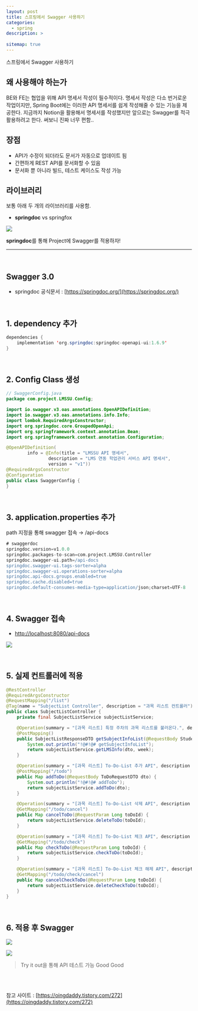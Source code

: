 ```yaml
---
layout: post
title: 스프링에서 Swagger 사용하기
categories: 
  - spring
description: >
  
sitemap: true
---
```

스프링에서 Swagger 사용하기


## 왜 사용해야 하는가

BE와 FE는 협업을 위해 API 명세서 작성이 필수적이다. 명세서 작성은 다소 번거로운 작업이지만, Spring Boot에는 이러한 API 명세서를 쉽게 작성해줄 수 있는 기능을 제공한다.
지금까지 Notion을 활용해서 명세서를 작성했지만 앞으로는 Swagger를 적극 활용하려고 한다. 써보니 진짜 너무 편함..

## 장점

-   API가 수정이 되더라도 문서가 자동으로 업데이트 됨
-   간편하게 REST API를 문서화할 수 있음
-   문서화 뿐 아니라 빌드, 테스트 케이스도 작성 가능

## 라이브러리

보통 아래 두 개의 라이브러리를 사용함.

-   **springdoc**  vs springfox

![](https://blog.kakaocdn.net/dn/Nzom0/btrTQwkxERY/VqulIRRbtq8Zik1GTp9iIK/img.png)

**springdoc**를 통해 Project에 Swagger를 적용하자!

--- 

<br>

## Swagger 3.0

-   springdoc 공식문서 :  [https://springdoc.org/](https://springdoc.org/)

<br>

## 1. dependency 추가

```java
dependencies {
    implementation 'org.springdoc:springdoc-openapi-ui:1.6.9'
}
```

<br>

## 2. Config Class 생성

```java
// SwaggerConfig.java
package com.project.LMSSU.Config;

import io.swagger.v3.oas.annotations.OpenAPIDefinition;
import io.swagger.v3.oas.annotations.info.Info;
import lombok.RequiredArgsConstructor;
import org.springdoc.core.GroupedOpenApi;
import org.springframework.context.annotation.Bean;
import org.springframework.context.annotation.Configuration;

@OpenAPIDefinition(
        info = @Info(title = "LMSSU API 명세서",
                description = "LMS 연동 학업관리 서비스 API 명세서",
                version = "v1"))
@RequiredArgsConstructor
@Configuration
public class SwaggerConfig {
}

```

<br>

## 3. application.properties 추가

path 지정을 통해 swagger 접속 → /api-docs

```gradle
# swaggerdoc
springdoc.version=v1.0.0
springdoc.packages-to-scan=com.project.LMSSU.Controller
springdoc.swagger-ui.path=/api-docs
springdoc.swagger-ui.tags-sorter=alpha
springdoc.swagger-ui.operations-sorter=alpha
springdoc.api-docs.groups.enabled=true
springdoc.cache.disabled=true
springdoc.default-consumes-media-type=application/json;charset=UTF-8
```

<br>

## 4. Swagger 접속

-   [http://localhost:8080/api-docs](http://localhost:8080/api-docs)

![](https://blog.kakaocdn.net/dn/vyRcr/btrTR8XcuQr/MCX9wg8u48e3UzaPPMWKWK/img.png)

<br>

## 5. 실제 컨트롤러에 적용

```java
@RestController
@RequiredArgsConstructor
@RequestMapping("/list")
@Tag(name = "SubjectList Controller", description = "과목 리스트 컨트롤러")
public class SubjectListController {
    private final SubjectListService subjectListService;

    @Operation(summary = "[과목 리스트] 특정 주차의 과목 리스트를 불러온다.", description = "크롤링이 필요한 과목은 크롤링 후에 과목 리스트를 불러온다.")
    @PostMapping()
    public SubjectListResponseDTO getSubjectInfoList(@RequestBody StudentLoginRequestDTO dto, @RequestParam Integer week) throws InterruptedException {
        System.out.println("!@#!@# getSubjectInfoList");
        return subjectListService.getLMSInfo(dto, week);
    }

    @Operation(summary = "[과목 리스트] To-Do-List 추가 API", description = "DB에 To-Do-List를 추가한다.")
    @PostMapping("/todo")
    public Map addToDo(@RequestBody ToDoRequestDTO dto) {
        System.out.println("!@#!@# addToDo");
        return subjectListService.addToDo(dto);
    }

    @Operation(summary = "[과목 리스트] To-Do-List 삭제 API", description = "입력받은 To-Do-List와 일치하는 정보가 있다면 삭제시킨다.(isUsed -> false)")
    @GetMapping("/todo/cancel")
    public Map cancelToDo(@RequestParam Long toDoId) {
        return subjectListService.deleteToDo(toDoId);
    }

    @Operation(summary = "[과목 리스트] To-Do-List 체크 API", description = "입력받은 To-Do-List와 일치하는 정보가 있다면 isDone -> true로 설정한다.")
    @GetMapping("/todo/check")
    public Map checkToDo(@RequestParam Long toDoId) {
        return subjectListService.checkToDo(toDoId);
    }

    @Operation(summary = "[과목 리스트] To-Do-List 체크 해제 API", description = "입력받은 To-Do-List와 일치하는 정보가 있다면 isDone -> false로 설정한다.")
    @GetMapping("/todo/check/cancel")
    public Map cancelCheckToDo(@RequestParam Long toDoId) {
        return subjectListService.deleteCheckToDo(toDoId);
    }
}
```

<br>

## 6. 적용 후 Swagger

![](https://blog.kakaocdn.net/dn/cciCIh/btrTRCRQRwg/f5AviJmKNBkUxBg72bjANK/img.png)

![](https://blog.kakaocdn.net/dn/lupzR/btrTPWqworb/4iJpEfI7akWgekfSpACAVK/img.png)

>Try it out을 통해 API 테스트 가능 Good Good

<br><br>

참고 사이트 :  [https://oingdaddy.tistory.com/272](https://oingdaddy.tistory.com/272)